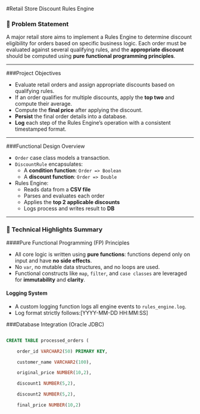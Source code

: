#Retail Store Discount Rules Engine

### 📌 Problem Statement

A major retail store aims to implement a Rules Engine to determine discount eligibility for orders based on specific business logic. Each order must be evaluated against several qualifying rules, and the **appropriate discount** should be computed using **pure functional programming principles**.

---

###Project Objectives

- Evaluate retail orders and assign appropriate discounts based on qualifying rules.
- If an order qualifies for multiple discounts, apply the **top two** and compute their average.
- Compute the **final price** after applying the discount.
- **Persist** the final order details into a database.
- **Log** each step of the Rules Engine’s operation with a consistent timestamped format.

---

###Functional Design Overview

- `Order` case class models a transaction.
- `DiscountRule` encapsulates:
  - A **condition function**: `Order => Boolean`
  - A **discount function**: `Order => Double`
- Rules Engine:
  - Reads data from a **CSV file**
  - Parses and evaluates each order
  - Applies the **top 2 applicable discounts**
  - Logs process and writes result to **DB**

---

### 🔧 Technical Highlights Summary

####Pure Functional Programming (FP) Principles

- All core logic is written using **pure functions**: functions depend only on input and have **no side effects**.
- No `var`, no mutable data structures, and no loops are used.
- Functional constructs like `map`, `filter`, and `case classes` are leveraged for **immutability** and **clarity**.

#### Logging System

- A custom logging function logs all engine events to `rules_engine.log`.
- Log format strictly follows:[YYYY-MM-DD HH:MM:SS]



###Database Integration (Oracle JDBC)

```sql

CREATE TABLE processed_orders (

    order_id VARCHAR2(50) PRIMARY KEY,

    customer_name VARCHAR2(100),

    original_price NUMBER(10,2),

    discount1 NUMBER(5,2),

    discount2 NUMBER(5,2),

    final_price NUMBER(10,2)
